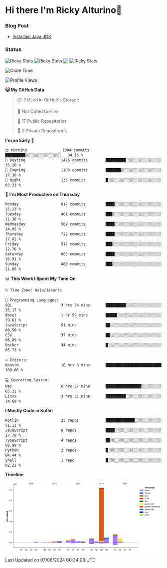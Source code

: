 # Hi there I'm Ricky Alturino👋

### Blog Post

<!-- BLOG-POST-LIST:START -->

- [Installasi Java JDK](https://onirutla.medium.com/installasi-java-jdk-ec701beeb5cb?source=rss-d9d81c918cc9------2)
<!-- BLOG-POST-LIST:END -->

### Status

<img align="center" alt="Ricky Stats" src="https://github-readme-stats.vercel.app/api?username=Alturino&theme=dark&show_icons=true&hide_border=false" />
<img align="center" alt="Ricky Stats" src="https://github-readme-stats.vercel.app/api/top-langs/?username=Alturino&theme=dark&show_icons=true&layout=compact"/>
<img align="center" width="640px" src="https://github-readme-stats.vercel.app/api/wakatime?username=Alturino&layout=compact&hide_border=true&theme=dark">
<img align="center" alt="Ricky Stats" src="https://leetcard.jacoblin.cool/onirutla?border=0&radius=20&ext=activity"/>

<!--START_SECTION:waka-->
![Code Time](http://img.shields.io/badge/Code%20Time-338%20hrs%2020%20mins-blue)

![Profile Views](http://img.shields.io/badge/Profile%20Views-0-blue)

**🐱 My GitHub Data** 

> 📦 ? Used in GitHub's Storage 
 > 
> 🚫 Not Opted to Hire
 > 
> 📜 17 Public Repositories 
 > 
> 🔑 0 Private Repositories 
 > 
**I'm an Early 🐤** 

```text
🌞 Morning                1384 commits        █████████░░░░░░░░░░░░░░░░   34.16 % 
🌆 Daytime                1426 commits        █████████░░░░░░░░░░░░░░░░   35.20 % 
🌃 Evening                1106 commits        ███████░░░░░░░░░░░░░░░░░░   27.30 % 
🌙 Night                  135 commits         █░░░░░░░░░░░░░░░░░░░░░░░░   03.33 % 
```
📅 **I'm Most Productive on Thursday** 

```text
Monday                   617 commits         ████░░░░░░░░░░░░░░░░░░░░░   15.23 % 
Tuesday                  461 commits         ███░░░░░░░░░░░░░░░░░░░░░░   11.38 % 
Wednesday                569 commits         ████░░░░░░░░░░░░░░░░░░░░░   14.05 % 
Thursday                 722 commits         ████░░░░░░░░░░░░░░░░░░░░░   17.82 % 
Friday                   517 commits         ███░░░░░░░░░░░░░░░░░░░░░░   12.76 % 
Saturday                 685 commits         ████░░░░░░░░░░░░░░░░░░░░░   16.91 % 
Sunday                   480 commits         ███░░░░░░░░░░░░░░░░░░░░░░   11.85 % 
```


📊 **This Week I Spent My Time On** 

```text
🕑︎ Time Zone: Asia/Jakarta

💬 Programming Languages: 
SQL                      3 hrs 34 mins       █████████░░░░░░░░░░░░░░░░   35.17 % 
dbout                    1 hr 59 mins        █████░░░░░░░░░░░░░░░░░░░░   19.61 % 
JavaScript               51 mins             ██░░░░░░░░░░░░░░░░░░░░░░░   08.50 % 
CSV                      37 mins             ██░░░░░░░░░░░░░░░░░░░░░░░   06.09 % 
Docker                   34 mins             █░░░░░░░░░░░░░░░░░░░░░░░░   05.73 % 

🔥 Editors: 
Neovim                   10 hrs 8 mins       █████████████████████████   100.00 % 

💻 Operating System: 
Mac                      6 hrs 37 mins       ████████████████░░░░░░░░░   65.31 % 
Linux                    3 hrs 31 mins       █████████░░░░░░░░░░░░░░░░   34.69 % 
```

**I Mostly Code in Kotlin** 

```text
Kotlin                   23 repos            █████████████░░░░░░░░░░░░   51.11 % 
JavaScript               8 repos             ████░░░░░░░░░░░░░░░░░░░░░   17.78 % 
TypeScript               4 repos             ██░░░░░░░░░░░░░░░░░░░░░░░   08.89 % 
Python                   2 repos             █░░░░░░░░░░░░░░░░░░░░░░░░   04.44 % 
Shell                    1 repo              █░░░░░░░░░░░░░░░░░░░░░░░░   02.22 % 
```



**Timeline**

![Lines of Code chart](https://raw.githubusercontent.com/Alturino/Alturino/main/assets/bar_graph.png)


 Last Updated on 07/06/2024 00:34:08 UTC
<!--END_SECTION:waka-->
